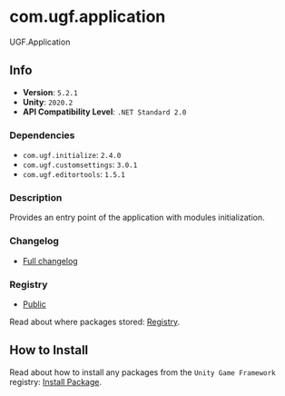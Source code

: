 # com.ugf.application

UGF.Application

## Info

- **Version**: `5.2.1`
- **Unity**: `2020.2`
- **API Compatibility Level**: `.NET Standard 2.0`

### Dependencies

- `com.ugf.initialize`: `2.4.0`
- `com.ugf.customsettings`: `3.0.1`
- `com.ugf.editortools`: `1.5.1`


### Description

Provides an entry point of the application with modules initialization.

### Changelog

- [Full changelog](changelog.md)

### Registry

- [Public](https://bintray.com/unity-game-framework/public)

Read about where packages stored: [Registry](https://github.com/unity-game-framework/organization/blob/master/docs/registry.md).

## How to Install

Read about how to install any packages from the `Unity Game Framework` registry: [Install Package](https://github.com/unity-game-framework/organization/blob/master/docs/install-packages.md).

